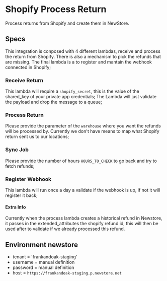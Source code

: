 # Shopify Process Return

Process returns from Shopify and create them in NewStore.

## Specs
This integration is conposed with 4 different lambdas, receive and process the return from Shopify. There is also a mechanism to pick the refunds that are missing. The final lambda is a to register and mantain the webhook connected in Shopify;

### Receive Return
This lambda will require a `shopify_secret`, this is the value of the shared_key of your private app credentials;
The Lambda will just validate the payload and drop the message to a queue;

### Process Return
Please provide the parameter of the `warehouse` where you want the refunds will be processed by. Currently we don't have means to map what Shopify return sent us to our locations;

### Sync Job
Please provide the number of hours `HOURS_TO_CHECK` to go back and try to fetch refunds;

### Register Webhook
This lambda will run once a day a validate if the webhook is up, if not it will register it back;

#### Extra Info
Currently when the process lambda creates a historical refund in Newstore, it passes in the extended_attributes the shopify refund id, this will then be used after to validate if we already processed this refund.


## Environment newstore
  - tenant = 'frankandoak-staging'
  - username = manual definition
  - password = manual definition
  - host = `https://frankandoak-staging.p.newstore.net`

